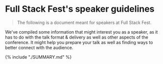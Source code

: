 # Full Stack Fest's speaker guidelines

> The following is a document meant for speakers at Full Stack Fest.

We've compiled some information that might interest you as a speaker, as it has to do with the talk format & delivery as well as other aspects of the conference. It might help you prepare your talk as well as finding ways to better connect with the audience.

{% include "./SUMMARY.md" %}
